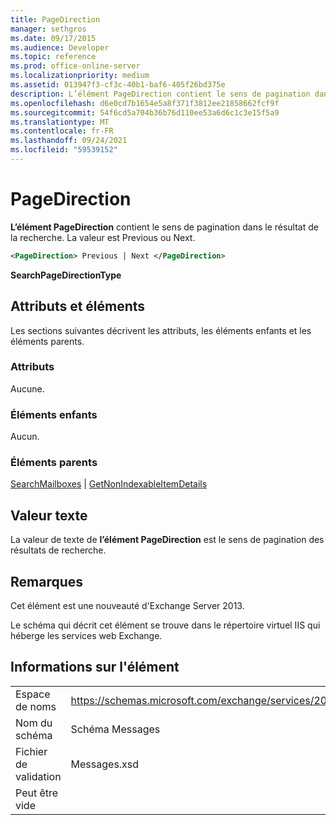 ```yaml
---
title: PageDirection
manager: sethgros
ms.date: 09/17/2015
ms.audience: Developer
ms.topic: reference
ms.prod: office-online-server
ms.localizationpriority: medium
ms.assetid: 013947f3-cf3c-40b1-baf6-405f26bd375e
description: L’élément PageDirection contient le sens de pagination dans le résultat de la recherche. La valeur est Previous ou Next.
ms.openlocfilehash: d6e0cd7b1654e5a8f371f3812ee21858662fcf9f
ms.sourcegitcommit: 54f6cd5a704b36b76d110ee53a6d6c1c3e15f5a9
ms.translationtype: MT
ms.contentlocale: fr-FR
ms.lasthandoff: 09/24/2021
ms.locfileid: "59539152"
---
```

# <a name="pagedirection"></a>PageDirection

**L’élément PageDirection** contient le sens de pagination dans le résultat de la recherche. La valeur est Previous ou Next. 
  
```XML
<PageDirection> Previous | Next </PageDirection>
```

 **SearchPageDirectionType**
## <a name="attributes-and-elements"></a>Attributs et éléments

Les sections suivantes décrivent les attributs, les éléments enfants et les éléments parents.
  
### <a name="attributes"></a>Attributs

Aucune.
  
### <a name="child-elements"></a>Éléments enfants

Aucun.
  
### <a name="parent-elements"></a>Éléments parents

[SearchMailboxes](searchmailboxes.md)  |  [GetNonIndexableItemDetails](getnonindexableitemdetails.md)
  
## <a name="text-value"></a>Valeur texte

La valeur de texte de **l’élément PageDirection** est le sens de pagination des résultats de recherche. 
  
## <a name="remarks"></a>Remarques

Cet élément est une nouveauté d'Exchange Server 2013.
  
Le schéma qui décrit cet élément se trouve dans le répertoire virtuel IIS qui héberge les services web Exchange.
  
## <a name="element-information"></a>Informations sur l'élément

|||
|:-----|:-----|
|Espace de noms  <br/> |https://schemas.microsoft.com/exchange/services/2006/messages  <br/> |
|Nom du schéma  <br/> |Schéma Messages  <br/> |
|Fichier de validation  <br/> |Messages.xsd  <br/> |
|Peut être vide  <br/> ||
   

